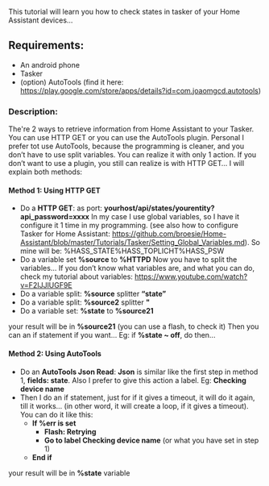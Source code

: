 This tutorial will learn you how to check states in tasker of your Home Assistant devices...

## Requirements:
- An android phone
- Tasker
- (option) AutoTools (find it here: https://play.google.com/store/apps/details?id=com.joaomgcd.autotools)

### Description:
The're 2 ways to retrieve information from Home Assistant to your Tasker. You can use HTTP GET or you can use the AutoTools plugin.
Personal I prefer tot use AutoTools, because the programming is cleaner, and you don’t have to use split variables. You can realize it with only 1 action. If you don’t want to use a plugin, you still can realize is with HTTP GET…
I will explain both methods:

#### Method 1: Using HTTP GET
- Do a **HTTP GET**: as port: **yourhost/api/states/yourentity?api_password=xxxx**
In my case I use global variables, so I have it configure it 1 time in my programming. (see also how to configure Tasker for Home Assistant: https://github.com/broesie/Home-Assistant/blob/master/Tutorials/Tasker/Setting_Global_Variables.md).
So mine will be: %HASS_STATE%HASS_TOPLICHT%HASS_PSW
- Do a variable set **%source** to **%HTTPD**
Now you have to split the variables… If you don’t know what variables are, and what you can do, check my tutorial about variables: https://www.youtube.com/watch?v=F2IJJlUGF9E
- Do a variable split: **%source** splitter **“state”**
- Do a variable split: **%source2** splitter **"**
- Do a variable set: **%state** to **%source21**

your result will be in **%source21** (you can use a flash, to check it)
Then you can an if statement if you want… Eg: if **%state ~ off**, do then...

#### Method 2: Using AutoTools
- Do an **AutoTools Json Read**: **Json** is similar like the first step in method 1, **fields: state**. Also I prefer to give this action a label. Eg: **Checking device name**
- Then I do an if statement, just for if it gives a timeout, it will do it again, till it works… (in other word, it will create a loop, if it gives a timeout). You can do it like this:
  - **If %err is set**
    - **Flash: Retrying**
    - **Go to label Checking device name** (or what you have set in step 1) 
  - **End if**

your result will be in **%state** variable
